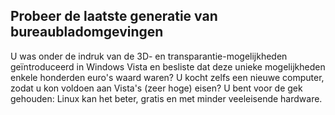 

<div id="corps">

<h2>Probeer de laatste generatie van bureaubladomgevingen</h2>

U was onder de indruk van de 3D- en transparantie-mogelijkheden geïntroduceerd in Windows Vista en besliste dat deze unieke mogelijkheden enkele honderden euro's waard waren? U kocht zelfs een nieuwe computer, zodat u kon voldoen aan Vista's (zeer hoge) eisen? U bent voor de gek gehouden: Linux kan het beter, gratis en met minder veeleisende hardware.

<? all_video_ids_from_file ();?>

</div>


